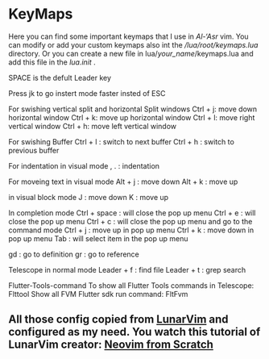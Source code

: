 # KeyMaps

Here you can find some important keymaps that I use in _Al-‘Asr_ vim.
You can modify or add your custom keymaps also int the _/lua/root/keymaps.lua_ directory. Or you can create a new file in lua/_your_name_/keymaps.lua and add this file in the _lua.init_ .

SPACE is the defult Leader key

Press jk to go instert mode faster insted of ESC

For swishing vertical split and horizontal Split windows
Ctrl + j: move down horizontal window
Ctrl + k: move up horizontal window
Ctrl + l: move right vertical window
Ctrl + h: move left vertical window

For swishing Buffer
Ctrl + l : switch to next buffer
Ctrl + h : switch to previous buffer

For indentation
in visual mode , . : indentation

For moveing text
in visual mode
Alt + j : move down
Alt + k : move up

in visual block mode
J : move down
K : move up

In completion mode
Ctrl + space : will close the pop up menu
Ctrl + e : will close the pop up menu
Ctrl + c : will close the pop up menu and go to the command mode
Ctrl + j : move up in pop up menu
Ctrl + k : move down in pop up menu
Tab : will select item in the pop up menu

gd : go to definition
gr : go to reference

Telescope
in normal mode
Leader + f : find file
Leader + t : grep search

Flutter-Tools-command
To show all Flutter Tools commands in Telescope: Flttool
Show all FVM Flutter sdk run command: FltFvm

## All those config copied from [LunarVim](https://github.com/LunarVim/Neovim-from-scratch) and configured as my need. You watch this tutorial of LunarVim creator: [Neovim from Scratch](https://youtube.com/playlist?list=PLhoH5vyxr6Qq41NFL4GvhFp-WLd5xzIzZ)
